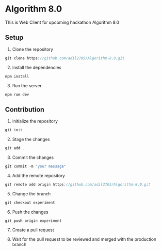 # Algorithm 8.0
<p>This is Web Client for upcoming hackathon Algorithm 8.0</p>



## Setup
1. Clone the repository

```js
git clone https://github.com/adil2705/Algorithm-8.0.git
```

2. Install the dependencies

```js
npm install
```

3. Run the server

```js
npm run dev
```


## Contribution
1. Initialize the repository

```js
git init
```

2. Stage the changes

```js
git add .
```

3. Commit the changes

```js
git commit -m "your message"
```

4. Add the remote repository

```js
git remote add origin https://github.com/adil2705/Algorithm-8.0.git
```

5. Change the branch

```js
git checkout experiment
```

6. Push the changes

```js
git push origin experiment
```

7. Create a pull request

8. Wait for the pull request to be reviewed and merged with the production branch